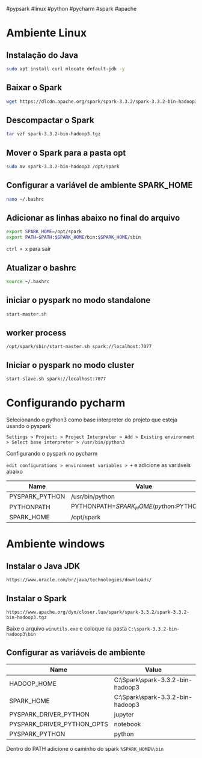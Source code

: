 #pypsark #linux #python #pycharm #spark #apache

# Ambiente Linux

## Instalação do Java

```bash
sudo apt install curl mlocate default-jdk -y
```

## Baixar o Spark

```bash
wget https://dlcdn.apache.org/spark/spark-3.3.2/spark-3.3.2-bin-hadoop3.tgz
```

## Descompactar o Spark

```bash
tar vzf spark-3.3.2-bin-hadoop3.tgz
```

## Mover o Spark para a pasta opt

```bash
sudo mv spark-3.3.2-bin-hadoop3 /opt/spark
```

## Configurar a variável de ambiente SPARK_HOME

```bash
nano ~/.bashrc
```

## Adicionar as linhas abaixo no final do arquivo

```bash 
export SPARK_HOME=/opt/spark
export PATH=$PATH:$SPARK_HOME/bin:$SPARK_HOME/sbin
```

`ctrl + x` para sair

## Atualizar o bashrc

```bash
source ~/.bashrc
```

## iniciar o pyspark no modo standalone

```bash
start-master.sh
```

## worker process

```
/opt/spark/sbin/start-master.sh spark://localhost:7077
```

## Iniciar o pyspark no modo cluster

```bash
start-slave.sh spark://localhost:7077
```

# Configurando pycharm

Selecionando o python3 como base interpreter do projeto que esteja usando o pyspark

`Settings > Project: > Project Interpreter > Add > Existing environment > Select base interpreter > /usr/bin/python3`

Configurando o pyspark no pycharm

`edit configurations > environment variables > +` e adicione as variáveis abaixo

| Name           | Value                                     |
|----------------|-------------------------------------------|
| PYSPARK_PYTHON | /usr/bin/python                           |
| PYTHONPATH     | PYTHONPATH=$SPARK_HOME/python:$PYTHONPATH |
| SPARK_HOME     | /opt/spark                                |

# Ambiente windows

## Instalar o Java JDK

`https://www.oracle.com/br/java/technologies/downloads/`

## Instalar o Spark

`https://www.apache.org/dyn/closer.lua/spark/spark-3.3.2/spark-3.3.2-bin-hadoop3.tgz`

Baixe o arquivo `winutils.exe` e coloque na pasta `C:\spark-3.3.2-bin-hadoop3\bin`

## Configurar as variáveis de ambiente

| Name                       | Value                            |
|----------------------------|----------------------------------|
| HADOOP_HOME                | C:\Spark\spark-3.3.2-bin-hadoop3 |
| SPARK_HOME                 | C:\Spark\spark-3.3.2-bin-hadoop3 |
| PYSPARK_DRIVER_PYTHON      | jupyter                          |
| PYSPARK_DRIVER_PYTHON_OPTS | notebook                         |
| PYSPARK_PYTHON             | python                           |

Dentro do PATH adicione o caminho do spark `%SPARK_HOME%\bin`



